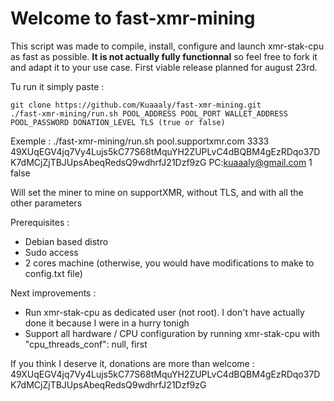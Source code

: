 # Welcome to fast-xmr-mining

This script was made to compile, install, configure and launch xmr-stak-cpu as fast as possible. **It is not actually fully functionnal** so feel free to fork it and adapt it to your use case. First viable release planned for august 23rd.

Tu run it simply paste :
```
git clone https://github.com/Kuaaaly/fast-xmr-mining.git
./fast-xmr-mining/run.sh POOL_ADDRESS POOL_PORT WALLET_ADDRESS POOL_PASSWORD DONATION_LEVEL TLS (true or false)
```
Exemple :
./fast-xmr-mining/run.sh pool.supportxmr.com 3333 49XUqEGV4jq7Vy4Lujs5kC77S68tMquYH2ZUPLvC4dBQBM4gEzRDqo37DK7dMCjZjTBJUpsAbeqRedsQ9wdhrfJ21Dzf9zG
 PC:kuaaaly@gmail.com 1 false

 Will set the miner to mine on supportXMR, without TLS, and with all the other parameters

Prerequisites :
- Debian based distro
- Sudo access
- 2 cores machine (otherwise, you would have modifications to make to config.txt file)

Next improvements :
- Run xmr-stak-cpu as dedicated user (not root). I don't have actually done it because I were in a hurry tonigh
- Support all hardware / CPU configuration by running xmr-stak-cpu with "cpu_threads_conf": null, first

If you think I deserve it, donations are more than welcome :
49XUqEGV4jq7Vy4Lujs5kC77S68tMquYH2ZUPLvC4dBQBM4gEzRDqo37DK7dMCjZjTBJUpsAbeqRedsQ9wdhrfJ21Dzf9zG

